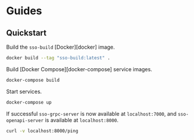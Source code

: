 # Guides

## Quickstart

Build the `sso-build` [Docker][docker] image.

```bash
docker build --tag "sso-build:latest" .
```

Build [Docker Compose][docker-compose] service images.

```bash
docker-compose build
```

Start services.

```bash
docker-compose up
```

If successful `sso-grpc-server` is now available at `localhost:7000`, and `sso-openapi-server` is available at `localhost:8000`.

```bash
curl -v localhost:8000/ping
```

